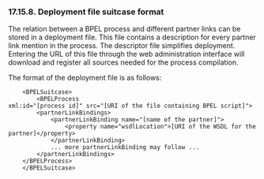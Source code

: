 <div>

<div>

<div>

<div>

### 17.15.8. Deployment file suitcase format

</div>

</div>

</div>

The relation between a BPEL process and different partner links can be
stored in a deployment file. This file contains a description for every
partner link mention in the process. The descriptor file simplifies
deployment. Entering the URL of this file through the web administration
interface will download and register all sources needed for the process
compilation.

The format of the deployment file is as follows:

``` programlisting
    <BPELSuitcase>
        <BPELProcess
xml:id="[process id]" src="[URI of the file containing BPEL script]">
        <partnerLinkBindings>
            <partnerLinkBinding name="[name of the partner]">
                <property name="wsdlLocation">[URI of the WSDL for the partner]</property>
            </partnerLinkBinding>
            ... more partnerLinkBinding may follow ...
        </partnerLinkBindings>
    </BPELProcess>
    </BPELSuitcase>
```

</div>
